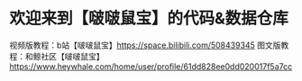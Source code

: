 # 欢迎来到【啵啵鼠宝】的代码&数据仓库

视频版教程：b站【啵啵鼠宝】https://space.bilibili.com/508439345
图文版教程：和鲸社区【啵啵鼠宝】https://www.heywhale.com/home/user/profile/61dd828ee0dd020017f5a7cc
